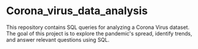 # Corona_virus_data_analysis
This repository contains SQL queries for analyzing a Corona Virus dataset. The goal of this project is to explore the pandemic's spread, identify trends, and answer relevant questions using SQL.
